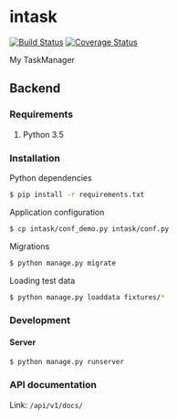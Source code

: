 # intask
[![Build Status](https://travis-ci.org/KirovVerst/intask.svg?branch=master)](https://travis-ci.org/KirovVerst/intask)
[![Coverage Status](https://coveralls.io/repos/github/KirovVerst/intask/badge.svg?branch=master)](https://coveralls.io/github/KirovVerst/intask?branch=master)

My TaskManager

## Backend
### Requirements
1. Python 3.5

### Installation
Python dependencies
```bash
$ pip install -r requirements.txt
```
Application configuration
```bash
$ cp intask/conf_demo.py intask/conf.py
```
Migrations
```bash
$ python manage.py migrate
```
Loading test data
```bash
$ python manage.py loaddata fixtures/*
```
### Development 
#### Server
```bash
$ python manage.py runserver
```
### API documentation
Link: `/api/v1/docs/`
